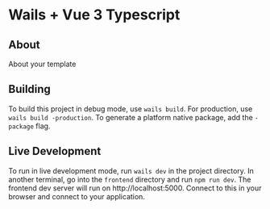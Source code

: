 # Wails + Vue 3 Typescript

## About

About your template

## Building 

To build this project in debug mode, use `wails build`. For production, use `wails build -production`.
To generate a platform native package, add the `-package` flag.

## Live Development

To run in live development mode, run `wails dev` in the project directory. In another terminal, go into the `frontend` 
directory and run `npm run dev`. The frontend dev server will run on http://localhost:5000. Connect to this
in your browser and connect to your application. 
